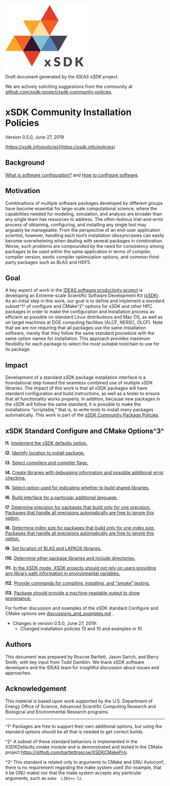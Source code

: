 ![](/res/xsdk-logo.png)

Draft document generated by the IDEAS xSDK project.

We are actively soliciting suggestions from the community at 
[github.com/xsdk-project/xsdk-community-policies](https://github.com/xsdk-project/xsdk-community-policies).

# xSDK Community Installation Policies

Version 0.5.0, June 27, 2019

[https://xsdk.info/policies](https://xsdk.info/policies)

## Background

[What is software configuration?][1] and [How to configure software][2].

## Motivation

Combinations of multiple software packages developed by different groups have 
become essential for large-scale computational
science, where the capabilities needed for modeling, simulation, and analysis 
are broader than any single team has resources
to address. The often-tedious trial-and-error process of obtaining, 
configuring, and installing any single tool may arguably
be manageable.  From the perspective of an end-user application scientist, 
however, handling each tool’s installation 
idiosyncrasies can easily become overwhelming when dealing with several 
packages in combination. Worse, such problems are 
compounded by the need for consistency among packages to be used within the 
same application in terms of compiler, compiler 
version, exotic compiler optimization options, and common third-party packages 
such as BLAS and HDF5.

## Goal

A key aspect of work in the [IDEAS software productivity project][3] is 
developing an 
Extreme-scale Scientific Software Development Kit ([xSDK](http://xsdk.info)). 
As an initial step in this work, our goal is 
to define and implement a standard subset^1^ of configure and CMake^2^ options 
for xSDK and 
other HPC packages in order to make the configuration  and installation process 
as efficient as possible on standard Linux
distributions and Mac OS, as well as on target machines at DOE computing 
facilities (ALCF, NERSC, OLCF). Note that we are
not requiring that all packages use the same installation software, merely that 
they follow the same standard procedure
with the same option names for installation. This approach provides maximum 
flexibility for each package to select the
most suitable toolchain to use for its package.

## Impact

Development of a standard xSDK package installation interface is a foundational 
step toward the seamless combined use of 
multiple xSDK libraries. The impact of this work is that all xSDK packages will 
have standard configuration and build 
instructions, as well as a tester to ensure that all functionality works 
properly. In addition, because new packages in the 
xSDK will follow the same standard, it is possible to make the installations 
"scriptable," that is, to write tools to install 
many packages automatically.  This work is part of the [xSDK Community Package 
Policies][4].

## xSDK Standard Configure and CMake Options^3^ 

**I1.** [Implement the xSDK defaults option.](/installation_policies/I1.md)

**I2.** [Identify location to install package.](/installation_policies/I2.md)

**I3.** [Select compilers and compiler flags.](/installation_policies/I3.md)

**I4.** [Create libraries with debugging information and possible additional 
error checking.](/installation_policies/I4.md)

**I5.** [Select option used for indicating whether to build shared 
libraries.](/installation_policies/I5.md)

**I6.** [Build interface for a particular additional 
language.](/installation_policies/I6.md)

**I7.** [Determine precision for packages that build only for one precision. 
Packages that handle all precisions automatically are free to ignore this 
option.](/installation_policies/I7.md)

**I8.** [Determine index size for packages that build only for one index size. 
Packages that handle all precisions automatically are free to ignore this 
option.](/installation_policies/I8.md)

**I9.** [Set location of BLAS and LAPACK 
libraries.](/installation_policies/I9.md)

**I10.** [Determine other package libraries and include 
directories.](/installation_policies/I10.md)

**I11.** [In the XSDK mode, XSDK projects should not rely on users providing 
any library path information in environmental 
variables.](/installation_policies/I11.md)

**I12.** [Provide commands for compiling, installing, and "smoke" 
testing.](/installation_policies/I12.md)

**I13.** [Package should provide a machine-readable output to show 
provenance.](/installation_policies/I13.md)


For further discussion and examples of the xSDK standard Configure and CMake 
options see 
[discussions_and_examples.md](/installation_policies/discussion_and_examples.md)
.

+ Changes in version 0.5.0, June 27, 2019:
  + Changed installation policies 13 and 10 and examples in 10

## Authors

This document was prepared by Roscoe Bartlett, Jason Sarich, and Barry Smith, 
with key input from Todd Gamblin.  We thank 
xSDK software developers and the IDEAS team for insightful discussion about 
issues and approaches.

## Acknowledgement

This material is based upon work supported by the U.S. Department of Energy 
Office of Science, Advanced Scientific Computing 
Research and Biological and Environmental Research programs.

-----



[//]: # "Main body footnotes"

^1^ Packages are free to support their own additional options, but using the 
standard options should be all that
is needed to get correct builds.

^2^ A subset of these standard behaviors is implemented in the 
XSDKDefaults.cmake module and is demonstrated and tested in the CMake project 
https://github.com/bartlettroscoe/XSDKCMakeProj.

^3^ This standard is related only to arguments to CMake and GNU Autoconf; there 
is no requirement regarding the make 
system used (for example, that it be GNU make) nor that the make system accepts 
any particular arguments, such as `make 
LIBS+=-lz`.




[//]: # "Links go here"


[1]: https://ideas-productivity.org/wordpress/wp-content/uploads/2016/04/IDEAS-ConfigurationWhatIsSoftwareConfiguration-V0.2.pdf
[2]: https://ideas-productivity.org/wordpress/wp-content/uploads/2016/12/IDEAS-ConfigurationHowToConfigureSoftware-V0.2.pdf
[3]: http://www.ideas-productivity.org
[4]: http://dx.doi.org/10.6084/m9.figshare.4495136
